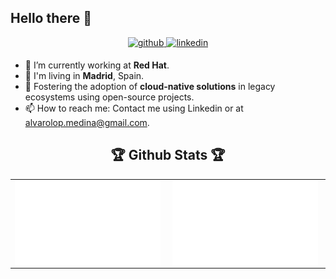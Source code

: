 ## Hello there 👋

<!-- SOCIAL LOGOS -->
<div align="center">
<a href="https://github.com/alvarolop" target="_blank">
<img src=https://img.shields.io/badge/github-%2324292e.svg?&style=for-the-badge&logo=github&logoColor=white alt=github style="margin-bottom: 5px;" />
</a>
<a href="https://linkedin.com/in/alvarolop" target="_blank">
<img src=https://img.shields.io/badge/linkedin-%231E77B5.svg?&style=for-the-badge&logo=linkedin&logoColor=white alt=linkedin style="margin-bottom: 5px;" />
</a> 
</div>


- 🏢 I’m currently working at **Red Hat**.
- 📍 I'm living in **Madrid**, Spain.
- 🔭 Fostering the adoption of **cloud-native solutions** in legacy ecosystems using open-source projects.
- 📫 How to reach me: Contact me using Linkedin or at alvarolop.medina@gmail.com.




<!--
**alvarolop/alvarolop** is a ✨ _special_ ✨ repository because its `README.md` (this file) appears on your GitHub profile.

Here are some ideas to get you started:

- 🔭 I’m currently working on ...
- 🌱 I’m currently learning ...
- 👯 I’m looking to collaborate on ...
- 🤔 I’m looking for help with ...
- 💬 Ask me about ...
- 📫 How to reach me: ...
- 😄 Pronouns: ...
- ⚡ Fun fact: ...
-->


<h2 align="center">
🏆 Github Stats 🏆 
</h2>

<div align="center">
<table><tr><td valign="top" width="50%">

<img src="https://raw.githubusercontent.com/alvarolop/github-stats/master/generated/overview.svg" align="left" style="width: 98%" />

</td><td valign="top" width="50%">

<img src="https://raw.githubusercontent.com/alvarolop/github-stats/master/generated/languages.svg" align="left" style="width: 98%" />
</td></tr></table>  

<br/>  
<br/>  

</div>
